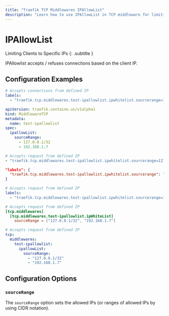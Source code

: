 ```yaml
---
title: "Traefik TCP Middlewares IPAllowList"
description: "Learn how to use IPAllowList in TCP middleware for limiting clients to specific IPs in Traefik Proxy. Read the technical documentation."
---
```


# IPAllowList

Limiting Clients to Specific IPs
{: .subtitle }

IPAllowlist accepts / refuses connections based on the client IP.

## Configuration Examples

```yaml tab="Docker"
# Accepts connections from defined IP
labels:
  - "traefik.tcp.middlewares.test-ipallowlist.ipwhitelist.sourcerange=127.0.0.1/32, 192.168.1.7"
```

```yaml tab="Kubernetes"
apiVersion: traefik.containo.us/v1alpha1
kind: MiddlewareTCP
metadata:
  name: test-ipallowlist
spec:
  ipallowList:
    sourceRange:
      - 127.0.0.1/32
      - 192.168.1.7
```

```yaml tab="Consul Catalog"
# Accepts request from defined IP
- "traefik.tcp.middlewares.test-ipallowlist.ipwhitelist.sourcerange=127.0.0.1/32, 192.168.1.7"
```

```json tab="Marathon"
"labels": {
  "traefik.tcp.middlewares.test-ipallowlist.ipwhitelist.sourcerange": "127.0.0.1/32,192.168.1.7"
}
```

```yaml tab="Rancher"
# Accepts request from defined IP
labels:
  - "traefik.tcp.middlewares.test-ipallowlist.ipwhitelist.sourcerange=127.0.0.1/32, 192.168.1.7"
```

```toml tab="File (TOML)"
# Accepts request from defined IP
[tcp.middlewares]
  [tcp.middlewares.test-ipallowlist.ipWhiteList]
    sourceRange = ["127.0.0.1/32", "192.168.1.7"]
```

```yaml tab="File (YAML)"
# Accepts request from defined IP
tcp:
  middlewares:
    test-ipallowlist:
      ipallowList:
        sourceRange:
          - "127.0.0.1/32"
          - "192.168.1.7"
```

## Configuration Options

### `sourceRange`

The `sourceRange` option sets the allowed IPs (or ranges of allowed IPs by using CIDR notation).
